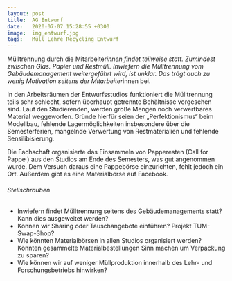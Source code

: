```yaml
---
layout: post
title:  AG Entwurf
date:   2020-07-07 15:28:55 +0300
image:  img_entwurf.jpg
tags:   Müll Lehre Recycling Entwurf
---
```

Mülltrennung durch die Mitarbeiter*innen findet teilweise statt. Zumindest zwischen Glas. Papier und
Restmüll. Inwiefern die Mülltrennung vom Gebäudemanagement weitergeführt wird, ist unklar. Das
trägt auch zu wenig Motivation seitens der Mitarbeiter*innen bei.

In den Arbeitsräumen der Entwurfsstudios funktioniert die Mülltrennung teils sehr schlecht,
sofern überhaupt getrennte Behältnisse vorgesehen sind. Laut den Studierenden, werden
große Mengen noch verwertbares Material weggeworfen. Gründe hierfür seien der „Perfektionismus“
beim Modellbau, fehlende Lagermöglichkeiten insbesondere über die Semesterferien,
mangelnde Verwertung von Restmaterialien und fehlende Sensilibisierung.

Die Fachschaft organisierte das Einsammeln von Papperesten (Call for Pappe ) aus den Studios am
Ende des Semesters, was gut angenommen wurde. Dem Versuch daraus eine Pappebörse einzurichten,
fehlt jedoch ein Ort. Außerdem gibt es eine Materialbörse auf Facebook.

###### Stellschrauben

* Inwiefern findet Mülltrennung seitens des Gebäudemanagements statt? Kann dies ausgeweitet werden?
* Können wir Sharing oder Tauschangebote einführen? Projekt TUM-Swap-Shop?
* Wie könnten Materialbörsen in allen Studios organisiert werden? Könnten gesammelte Materialbestellungen
Sinn machen um Verpackung zu sparen?
* Wie können wir auf weniger Müllproduktion innerhalb des Lehr- und Forschungsbetriebs hinwirken?